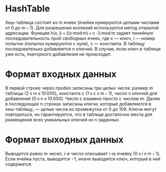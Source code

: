 # HashTable
Хеш-таблица состоит из m ячеек (ячейки нумеруются целыми числами от 0 до m − 1). Для разрешения коллизий используется метод открытой адресации. Функция
h(x, i) = ((x mod m) + c ⋅ i) mod m
задает линейную последовательность проб свободных ячеек, где x — ключ, i — номер попытки (попытки нумеруются с нуля), c — константа.
В таблицу последовательно добавляется n ключей. В случае, если ключ в таблице уже есть, повторного добавления не происходит.

# Формат входных данных

В первой строке через пробел записаны три целых числа: 
размер m таблицы (2 ≤ m ≤ 10 000), 
константа c (1 ≤ c ≤ m − 1),
число n ключей для добавления (0 ≤ n ≤ 10 000). 
Число c взаимно просто с числом m. Далее в последующих n строках записаны ключи, которые добавляются в хеш-таблицу, 
— целые числа из промежутка от 0 до 109. Ключи могут повторяться, но гарантируется, что в таблице достаточно места для размещения всех уникальных ключей из n заданных.

# Формат выходных данных

Выводится ровно m чисел, i-е число описывает i-ю ячейку (0 ≤ i ≤ m − 1). Если ячейка пуста, выводится −1, иначе выводится ключ, который в ней содержится.
